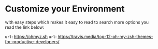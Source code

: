 # Customize your Environment
with easy steps which makes it easy to read
to search more options you read the link below:

`url`: https://ohmyz.sh
`url`: https://travis.media/top-12-oh-my-zsh-themes-for-productive-developers/
